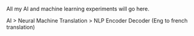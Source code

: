 All my AI and machine learning experiments will go here.

AI > Neural Machine Translation > NLP Encoder Decoder (Eng to french translation)

